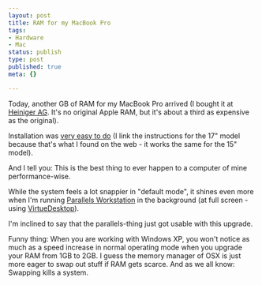 ```yaml
---
layout: post
title: RAM for my MacBook Pro
tags:
- Hardware
- Mac
status: publish
type: post
published: true
meta: {}

---
```

<p>Today, another GB of RAM for my MacBook Pro arrived (I bought it at <a href="http://www.heinigerag.ch">Heiniger AG</a>. It's no original Apple RAM, but it's about a third as expensive as the original).</p>
<p>Installation was <a href="http://docs.info.apple.com/article.html?artnum=303491">very easy to do</a> (I link the instructions for the 17" model because that's what I found on the web - it works the same for the 15" model).</p>
<p>And I tell you: This is the best thing to ever happen to a computer of mine performance-wise.</p>
<p>While the system feels a lot snappier in "default mode", it shines even more when I'm running <a href="http://www.parallels.com">Parallels Workstation</a> in the background (at full screen - using <a href="http://virtuedesktops.info/">VirtueDesktop</a>).</p>
<p>I'm inclined to say that the parallels-thing just got usable with this upgrade.</p>
<p>Funny thing: When you are working with Windows XP, you won't notice as much as a speed increase in normal operating mode when you upgrade your RAM from 1GB to 2GB. I guess the memory manager of OSX is just more eager to swap out stuff if RAM gets scarce. And as we all know: Swapping kills a system.</p>

